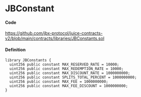 # JBConstant

#### Code

https://github.com/jbx-protocol/juice-contracts-v2/blob/main/contracts/libraries/JBConstants.sol

#### Definition

```
library JBConstants {
  uint256 public constant MAX_RESERVED_RATE = 10000;
  uint256 public constant MAX_REDEMPTION_RATE = 10000;
  uint256 public constant MAX_DISCOUNT_RATE = 1000000000;
  uint256 public constant SPLITS_TOTAL_PERCENT = 1000000000;
  uint256 public constant MAX_FEE = 1000000000;
  uint256 public constant MAX_FEE_DISCOUNT = 1000000000;
}
```
